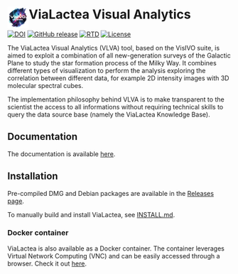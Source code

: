 # ViaLactea Visual Analytics <img align="left" src="Code/icons/visivo.svg" width="48">

[![DOI](https://zenodo.org/badge/269041293.svg)](https://zenodo.org/badge/latestdoi/269041293)
[![GitHub release](https://img.shields.io/github/v/release/VisIVOLab/ViaLacteaVisualAnalytics)](https://github.com/VisIVOLab/ViaLacteaVisualAnalytics/releases/latest)
[![RTD](https://img.shields.io/badge/docs-online-blue)](https://vlva.readthedocs.io/en/latest)
[![License](https://img.shields.io/github/license/VisIVOLab/ViaLacteaVisualAnalytics)](LICENSE)

The ViaLactea Visual Analytics (VLVA) tool, based on the VisIVO suite, is aimed to exploit a combination of all 
new-generation surveys of the Galactic Plane to study the star formation process of the Milky Way. 
It combines different types of visualization to perform the analysis exploring the correlation between different data, 
for example 2D intensity images with 3D molecular spectral cubes. 

The implementation philosophy behind VLVA is to make transparent to the scientist the access to all 
informations without requiring technical skills to query the data source base (namely the ViaLactea Knowledge Base).

## Documentation
The documentation is available [here](https://vlva.readthedocs.io/en/latest/).

## Installation

Pre-compiled DMG and Debian packages are available in the [Releases page](https://github.com/NEANIAS-Space/ViaLacteaVisualAnalytics/releases).

To manually build and install ViaLactea, see [INSTALL.md](https://github.com/NEANIAS-Space/ViaLacteaVisualAnalytics/blob/master/INSTALL.md).

### Docker container

ViaLactea is also available as a Docker container. The container leverages Virtual Network Computing (VNC) and can be easily accessed through a browser.
Check it out [here](https://vlva.readthedocs.io/en/latest/install.html#docker-container).
